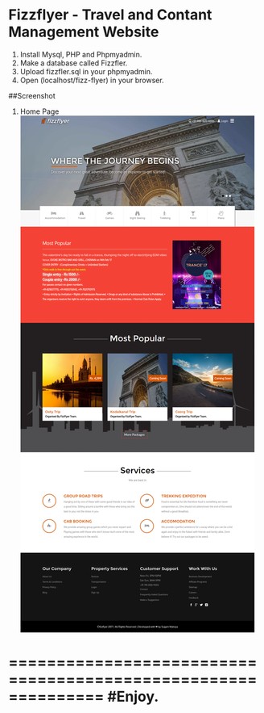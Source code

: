 # Fizzflyer - Travel and Contant Management Website

1. Install Mysql, PHP and Phpmyadmin.
2. Make a database called Fizzfler.
3. Upload fizzfler.sql in your phpmyadmin.
4. Open (localhost/fizz-flyer) in your browser.

##Screenshot

1. Home Page
![alt tag](https://github.com/Sugamm/fizz-flyer/blob/master/images/screenshot2.png)


==============================================================
#Enjoy.
==============================================================
